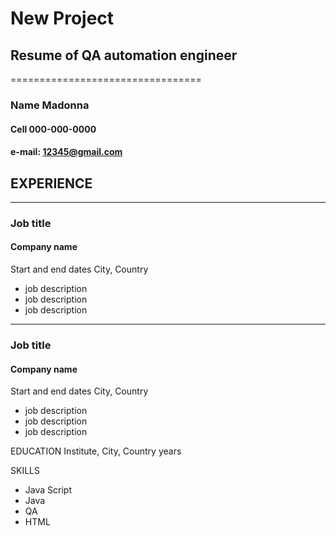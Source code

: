 # New Project
## Resume of QA automation engineer
=================================
### Name Madonna
#### Cell 000-000-0000
#### e-mail: 12345@gmail.com

## EXPERIENCE
____________________________
### Job title
#### Company name
Start and end dates
City, Country
* job description
* job description
* job description
- - - -
### Job title
#### Company name
Start and end dates
City, Country
* job description
* job description
* job description

EDUCATION
Institute, City, Country
years

SKILLS
* Java Script
* Java
* QA
* HTML



